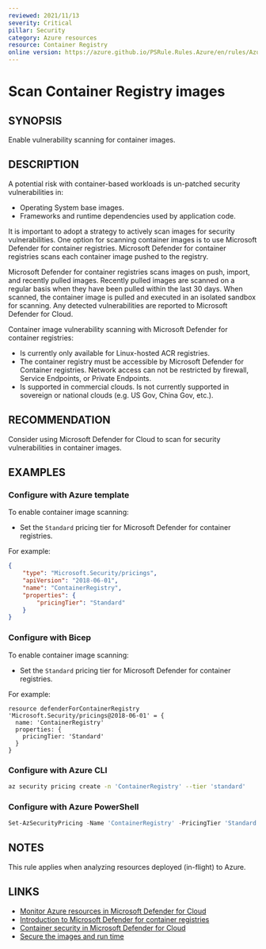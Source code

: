 ```yaml
---
reviewed: 2021/11/13
severity: Critical
pillar: Security
category: Azure resources
resource: Container Registry
online version: https://azure.github.io/PSRule.Rules.Azure/en/rules/Azure.ACR.ContainerScan/
---
```


# Scan Container Registry images

## SYNOPSIS

Enable vulnerability scanning for container images.

## DESCRIPTION

A potential risk with container-based workloads is un-patched security vulnerabilities in:

- Operating System base images.
- Frameworks and runtime dependencies used by application code.

It is important to adopt a strategy to actively scan images for security vulnerabilities.
One option for scanning container images is to use Microsoft Defender for container registries.
Microsoft Defender for container registries scans each container image pushed to the registry.

Microsoft Defender for container registries scans images on push, import, and recently pulled images.
Recently pulled images are scanned on a regular basis when they have been pulled within the last 30 days.
When scanned, the container image is pulled and executed in an isolated sandbox for scanning.
Any detected vulnerabilities are reported to Microsoft Defender for Cloud.

Container image vulnerability scanning with Microsoft Defender for container registries:

- Is currently only available for Linux-hosted ACR registries.
- The container registry must be accessible by Microsoft Defender for Container registries.
Network access can not be restricted by firewall, Service Endpoints, or Private Endpoints.
- Is supported in commercial clouds.
Is not currently supported in sovereign or national clouds (e.g. US Gov, China Gov, etc.).

## RECOMMENDATION

Consider using Microsoft Defender for Cloud to scan for security vulnerabilities in container images.

## EXAMPLES

### Configure with Azure template

To enable container image scanning:

- Set the `Standard` pricing tier for Microsoft Defender for container registries.

For example:

```json
{
    "type": "Microsoft.Security/pricings",
    "apiVersion": "2018-06-01",
    "name": "ContainerRegistry",
    "properties": {
        "pricingTier": "Standard"
    }
}
```

### Configure with Bicep

To enable container image scanning:

- Set the `Standard` pricing tier for Microsoft Defender for container registries.

For example:

```bicep
resource defenderForContainerRegistry 'Microsoft.Security/pricings@2018-06-01' = {
  name: 'ContainerRegistry'
  properties: {
    pricingTier: 'Standard'
  }
}
```

### Configure with Azure CLI

```bash
az security pricing create -n 'ContainerRegistry' --tier 'standard'
```

### Configure with Azure PowerShell

```powershell
Set-AzSecurityPricing -Name 'ContainerRegistry' -PricingTier 'Standard'
```

## NOTES

This rule applies when analyzing resources deployed (in-flight) to Azure.

## LINKS

- [Monitor Azure resources in Microsoft Defender for Cloud](https://learn.microsoft.com/azure/architecture/framework/security/monitor-resources#containers)
- [Introduction to Microsoft Defender for container registries](https://docs.microsoft.com/azure/defender-for-cloud/defender-for-container-registries-introduction)
- [Container security in Microsoft Defender for Cloud](https://docs.microsoft.com/azure/defender-for-cloud/container-security)
- [Secure the images and run time](https://docs.microsoft.com/azure/aks/operator-best-practices-container-image-management#secure-the-images-and-run-time)
